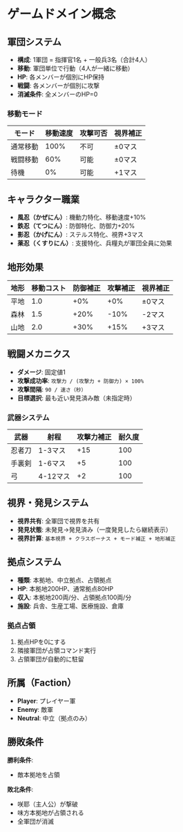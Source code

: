 # ゲームドメイン概念

## 軍団システム
- **構成**: 1軍団 = 指揮官1名 + 一般兵3名（合計4人）
- **移動**: 軍団単位で行動（4人が一緒に移動）
- **HP**: 各メンバーが個別にHP保持
- **戦闘**: 各メンバーが個別に攻撃
- **消滅条件**: 全メンバーのHP=0

### 移動モード
| モード | 移動速度 | 攻撃可否 | 視界補正 |
|--------|----------|----------|----------|
| 通常移動 | 100% | 不可 | ±0マス |
| 戦闘移動 | 60% | 可能 | ±0マス |
| 待機 | 0% | 可能 | +1マス |

## キャラクター職業
- **風忍（かぜにん）**: 機動力特化、移動速度+10%
- **鉄忍（てつにん）**: 防御特化、防御力+20%
- **影忍（かげにん）**: ステルス特化、視界+3マス
- **薬忍（くすりにん）**: 支援特化、兵糧丸が軍団全員に効果

## 地形効果
| 地形 | 移動コスト | 防御補正 | 攻撃補正 | 視界補正 |
|------|------------|----------|----------|----------|
| 平地 | 1.0 | +0% | +0% | ±0マス |
| 森林 | 1.5 | +20% | -10% | -2マス |
| 山地 | 2.0 | +30% | +15% | +3マス |

## 戦闘メカニクス
- **ダメージ**: 固定値1
- **攻撃成功率**: `攻撃力 / (攻撃力 + 防御力) × 100%`
- **攻撃間隔**: `90 / 速さ（秒）`
- **目標選択**: 最も近い発見済み敵（未指定時）

### 武器システム
| 武器 | 射程 | 攻撃力補正 | 耐久度 |
|------|------|------------|--------|
| 忍者刀 | 1-3マス | +15 | 100 |
| 手裏剣 | 1-6マス | +5 | 100 |
| 弓 | 4-12マス | +2 | 100 |

## 視界・発見システム
- **視界共有**: 全軍団で視界を共有
- **発見状態**: 未発見→発見済み（一度発見したら継続表示）
- **視界計算**: `基本視界 + クラスボーナス + モード補正 + 地形補正`

## 拠点システム
- **種類**: 本拠地、中立拠点、占領拠点
- **HP**: 本拠地200HP、通常拠点80HP
- **収入**: 本拠地200両/分、占領拠点100両/分
- **施設**: 兵舎、生産工場、医療施設、倉庫

### 拠点占領
1. 拠点HPを0にする
2. 隣接軍団が占領コマンド実行
3. 占領軍団が自動的に駐留

## 所属（Faction）
- **Player**: プレイヤー軍
- **Enemy**: 敵軍
- **Neutral**: 中立（拠点のみ）

## 勝敗条件
**勝利条件**:
- 敵本拠地を占領

**敗北条件**:
- 咲耶（主人公）が撃破
- 味方本拠地が占領される
- 全軍団が消滅
